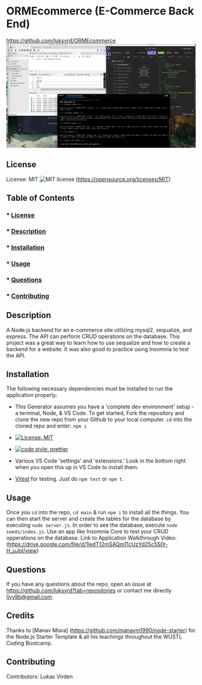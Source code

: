 # ORMEcommerce (E-Commerce Back End)

https://github.com/luksvrd/ORMEcommerce
![ORM E-commerce](https://github.com/luksvrd/ORMEcommerce/blob/main/Assets/E-commerce.png)

## License

License: MIT ![MIT license](https://img.shields.io/badge/license-MIT-blue.svg) (https://opensource.org/licenses/MIT)

## Table of Contents

### \* [License](#license)

### \* [Description](#description)

### \* [Installation](#installation)

### \* [Usage](#usage)

### \* [Questions](#questions)

### \* [Contributing](#contributing)

## Description

A Node.js backend for an e-commerce site utilizing mysql2, sequalize, and express. The API can perform CRUD operations on the database. This project was a great way to learn how to use sequalize and how to create a backend for a website. It was also good to practice using Insomnia to test the API.

## Installation

The following necessary dependencies must be installed to run the application properly:

- This Generator assumes you have a 'complete dev environment' setup - a terminal, Node, & VS Code. To get started, Fork the repository and clone the new repo from your Github to your local computer. `cd` into the cloned repo and enter: `npm i`

- [![License: MIT](https://img.shields.io/badge/License-MIT-yellow.svg)](https://opensource.org/licenses/MIT)
- [![code style: prettier](https://img.shields.io/badge/code_style-prettier-ff69b4.svg?style=flat-square)](https://github.com/prettier/prettier)
- Various VS Code 'settings' and 'extensions.' Look in the bottom right when you open this up in VS Code to install them.
- [Vitest](https://vitest.dev/) for testing. Just do `npm test` or `npm t`.

## Usage

Once you `cd` into the repo, `cd main` & run `npm i` to install all the things. You can then start the server and create the tables for the database by executing `node server.js`. In order to see the database, execute `node seeds/index.js`. Use an app like Insomnia Core to test your CRUD opperations on the database. Link to Application Walkthrough Video: (https://drive.google.com/file/d/1ledT12mSAQm11cUzYd25c5S0r-H_uJpI/view)

## Questions

If you have any questions about the repo, open an issue at https://github.com/luksvrd?tab=repositories or contact me directly ljvy9b@gmail.com.

## Credits

Thanks to [Manav Misra] (https://github.com/manavm1990/node-starter) for the Node.js Starter Template & all his teachings throughout the WUSTL Coding Bootcamp.

## Contributing

Contributors: Lukas Virden
